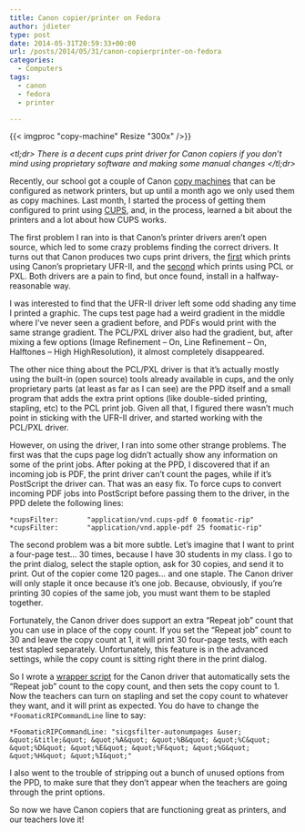 ```yaml
---
title: Canon copier/printer on Fedora
author: jdieter
type: post
date: 2014-05-31T20:59:33+00:00
url: /posts/2014/05/31/canon-copierprinter-on-fedora
categories:
  - Computers
tags:
  - canon
  - fedora
  - printer

---
```

{{< imgproc "copy-machine" Resize "300x" />}}

_&lt;tl;dr&gt;
There is a decent cups print driver for Canon copiers if you don&#8217;t mind using proprietary software and making some manual changes
&lt;/tl;dr&gt;_

Recently, our school got a couple of Canon [copy machines][2] that can be configured as network printers, but up until a month ago we only used them as copy machines. Last month, I started the process of getting them configured to print using [CUPS][3], and, in the process, learned a bit about the printers and a lot about how CUPS works.

The first problem I ran into is that Canon&#8217;s printer drivers aren&#8217;t open source, which led to some crazy problems finding the correct drivers. It turns out that Canon produces two cups print drivers, the [first][4] which prints using Canon&#8217;s proprietary UFR-II, and the [second][5] which prints using PCL or PXL. Both drivers are a pain to find, but once found, install in a halfway-reasonable way.

I was interested to find that the UFR-II driver left some odd shading any time I printed a graphic. The cups test page had a weird gradient in the middle where I&#8217;ve never seen a gradient before, and PDFs would print with the same strange gradient. The PCL/PXL driver also had the gradient, but, after mixing a few options (Image Refinement &#8211; On, Line Refinement &#8211; On, Halftones &#8211; High HighResolution), it almost completely disappeared.

The other nice thing about the PCL/PXL driver is that it&#8217;s actually mostly using the built-in (open source) tools already available in cups, and the only proprietary parts (at least as far as I can see) are the PPD itself and a small program that adds the extra print options (like double-sided printing, stapling, etc) to the PCL print job. Given all that, I figured there wasn&#8217;t much point in sticking with the UFR-II driver, and started working with the PCL/PXL driver.

However, on using the driver, I ran into some other strange problems. The first was that the cups page log didn&#8217;t actually show any information on some of the print jobs. After poking at the PPD, I discovered that if an incoming job is PDF, the print driver can&#8217;t count the pages, while if it&#8217;s PostScript the driver can. That was an easy fix. To force cups to convert incoming PDF jobs into PostScript before passing them to the driver, in the PPD delete the following lines:
  
```
*cupsFilter:       "application/vnd.cups-pdf 0 foomatic-rip"
*cupsFilter:       "application/vnd.apple-pdf 25 foomatic-rip"
```

The second problem was a bit more subtle. Let&#8217;s imagine that I want to print a four-page test&#8230; 30 times, because I have 30 students in my class. I go to the print dialog, select the staple option, ask for 30 copies, and send it to print. Out of the copier come 120 pages&#8230; and one staple. The Canon driver will only staple it once because it&#8217;s one job. Because, obviously, if you&#8217;re printing 30 copies of the same job, you must want them to be stapled together.

Fortunately, the Canon driver does support an extra &#8220;Repeat job&#8221; count that you can use in place of the copy count. If you set the &#8220;Repeat job&#8221; count to 30 and leave the copy count at 1, it will print 30 four-page tests, with each test stapled separately. Unfortunately, this feature is in the advanced settings, while the copy count is sitting right there in the print dialog.

So I wrote a [wrapper script][6] for the Canon driver that automatically sets the &#8220;Repeat job&#8221; count to the copy count, and then sets the copy count to 1. Now the teachers can turn on stapling and set the copy count to whatever they want, and it will print as expected. You do have to change the `*FoomaticRIPCommandLine` line to say:
  
```
*FoomaticRIPCommandLine: "sicgsfilter-autonumpages &user; &quot;&title;&quot; &quot;%A&quot; &quot;%B&quot; &quot;%C&quot; &quot;%D&quot; &quot;%E&quot; &quot;%F&quot; &quot;%G&quot; &quot;%H&quot; &quot;%I&quot;"
```

I also went to the trouble of stripping out a bunch of unused options from the PPD, to make sure that they don&#8217;t appear when the teachers are going through the print options.

So now we have Canon copiers that are functioning great as printers, and our teachers love it!

 [2]: http://www.usa.canon.com/cusa/office/products/hardware/multifunction_printers_copiers/imageRUNNER_ADVANCE_Series_Models/imagerunner_advance_6255
 [3]: https://www.cups.org/
 [4]: http://support-au.canon.com.au/contents/AU/EN/0100270808.html
 [5]: http://software.canon-europe.com/software/0044084.asp?model=
 [6]: http://lesloueizeh.com/jdieter/sicgsfilter-autonumpages

